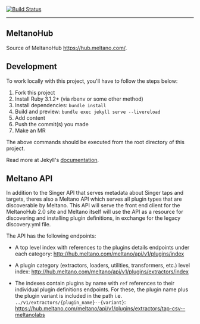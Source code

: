 [![Build Status](https://gitlab.com/meltano/hub/badges/main/pipeline.svg)](https://gitlab.com/meltano/hub/-/pipelines?ref=main)

---

## MeltanoHub

Source of MeltanoHub <https://hub.meltano.com/>.

## Development

To work locally with this project, you'll have to follow the steps below:

1. Fork this project
2. Install Ruby 3.1.2+ (via rbenv or some other method)
2. Install dependencies: `bundle install`
3. Build and preview: `bundle exec jekyll serve --livereload`
4. Add content
5. Push the commit(s) you made
6. Make an MR

The above commands should be executed from the root directory of this project.

Read more at Jekyll's [documentation][].

[documentation]: https://jekyllrb.com/docs/home/

## Meltano API

In addition to the Singer API that serves metadata about Singer taps and targets, theres also a Meltano API which serves all plugin types that are discoverable by Meltano.
This API will serve the front end client for the MeltanoHub 2.0 site and Meltano itself will use the API as a resource for discovering and installing plugin definitions, in exchange for the legacy discovery.yml file.

The API has the following endpoints:

- A top level index with references to the plugins details endpoints under each category: http://hub.meltano.com/meltano/api/v1/plugins/index

- A plugin category (extractors, loaders, utilities, transformers, etc.) level index: http://hub.meltano.com/meltano/api/v1/plugins/extractors/index

- The indexes contain plugins by name with `ref` references to their individual plugin definitions endpoints. For these, the plugin name plus the plugin variant is included in the path i.e. `../v1/extractors/{plugin_name}--{variant}`: https://hub.meltano.com/meltano/api/v1/plugins/extractors/tap-csv--meltanolabs
